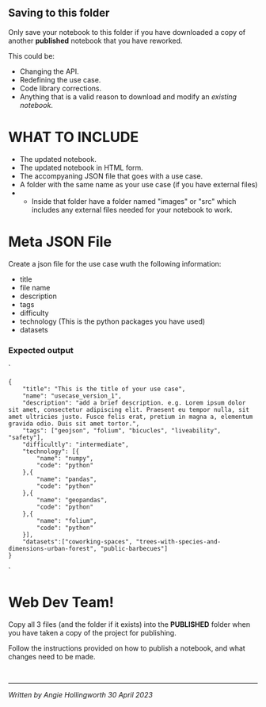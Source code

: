 ## Saving to this folder

Only save your notebook to this folder if you have downloaded a copy of another **published** notebook that you have reworked.

This could be:

* Changing the API.
* Redefining the use case.
* Code library corrections.
* Anything that is a valid reason to download and modify an *existing notebook*.

# WHAT TO INCLUDE

* The updated notebook.
* The updated notebook in HTML form.
* The accompyaning JSON file that goes with a use case.
* A folder with the same name as your use case (if you have external files)
* * Inside that folder have a folder named "images" or "src" which includes any external files needed for your notebook to work.  

# Meta JSON File
Create a json file for the use case wuth the following information:

* title
* file name 
* description
* tags
* difficulty
* technology (This  is the python packages you have used)
* datasets

### Expected output

` 
    
    { 
        "title": "This is the title of your use case",
        "name": "usecase_version_1",
        "description": "add a brief description. e.g. Lorem ipsum dolor sit amet, consectetur adipiscing elit. Praesent eu tempor nulla, sit amet ultricies justo. Fusce felis erat, pretium in magna a, elementum gravida odio. Duis sit amet tortor.",
        "tags": ["geojson", "folium", "bicucles", "liveability", "safety"],
        "difficultly": "intermediate",
        "technology": [{
            "name": "numpy",
            "code": "python"
        },{
            "name": "pandas",
            "code": "python"
        },{
            "name": "geopandas",
            "code": "python"
        },{
            "name": "folium",
            "code": "python"
        }],
        "datasets":["coworking-spaces", "trees-with-species-and-dimensions-urban-forest", "public-barbecues"] 
    }

`

# Web Dev Team!

Copy all 3 files (and the folder if it exists) into the **PUBLISHED** folder when you have taken a copy of the project for publishing.

Follow the instructions provided on how to publish a notebook, and what changes need to be made.

<br>
<hr>

*Written by Angie Hollingworth 30 April 2023*